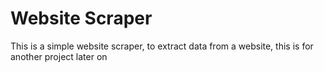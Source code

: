 # Website Scraper

This is a simple website scraper, to extract data from a website, this is for another project later on

